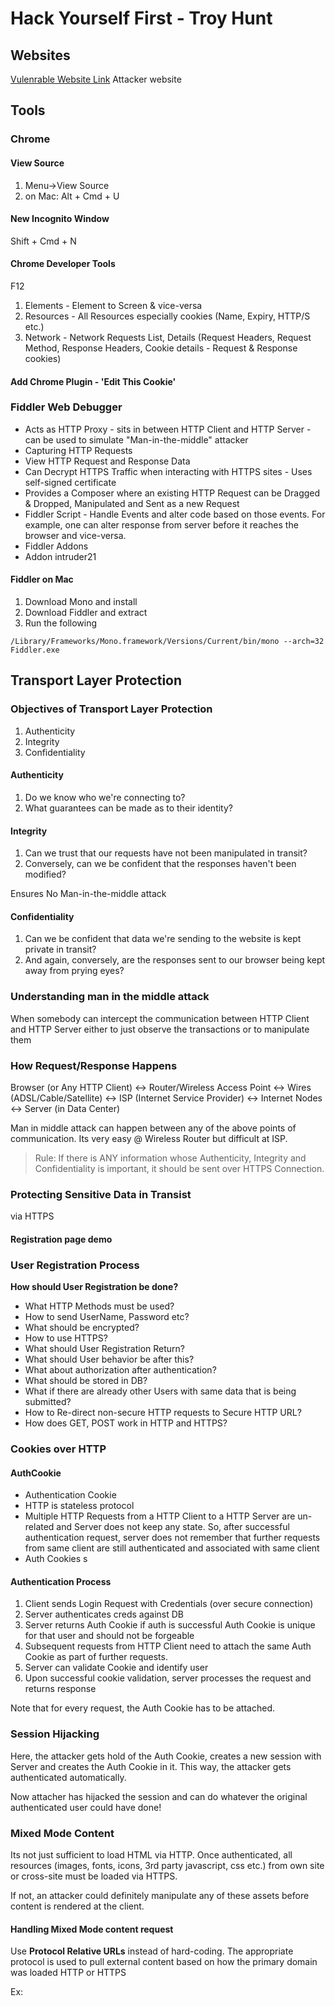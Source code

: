 # Hack Yourself First - Troy Hunt

## Websites
[Vulenrable Website Link](hack-yourself-first.com)
Attacker website

## Tools
### Chrome
#### View Source
1. Menu->View Source
2. on Mac: Alt + Cmd + U

#### New Incognito Window
Shift + Cmd + N

#### Chrome Developer Tools
F12

1. Elements - Element to Screen & vice-versa
2. Resources - All Resources especially cookies (Name, Expiry, HTTP/S etc.)
3. Network - Network Requests List, Details (Request Headers, Request Method, Response Headers, Cookie details - Request & Response cookies)

#### Add Chrome Plugin - 'Edit This Cookie'

### Fiddler Web Debugger
* Acts as HTTP Proxy - sits in between HTTP Client and HTTP Server - can be used to simulate "Man-in-the-middle" attacker
* Capturing HTTP Requests
* View HTTP Request and Response Data
* Can Decrypt HTTPS Traffic when interacting with HTTPS sites - Uses self-signed certificate
* Provides a Composer where an existing HTTP Request can be Dragged & Dropped, Manipulated and Sent as a new Request
* Fiddler Script - Handle Events and alter code based on those events. For example, one can alter response from server before it reaches the browser and vice-versa.
* Fiddler Addons
* Addon intruder21

#### Fiddler on Mac
1. Download Mono and install
2. Download Fiddler and extract
3. Run the following

```
/Library/Frameworks/Mono.framework/Versions/Current/bin/mono --arch=32 Fiddler.exe
```

## Transport Layer Protection
### Objectives of Transport Layer Protection
1. Authenticity
2. Integrity
3. Confidentiality

#### Authenticity
1. Do we know who we're connecting to?
2. What guarantees can be made as to their identity?

#### Integrity
1. Can we trust that our requests have not been manipulated in transit?
2. Conversely, can we be confident that the responses haven't been modified?

Ensures No Man-in-the-middle attack

#### Confidentiality
1.  Can we be confident that data we're sending to the website is kept private in transit?
2. And again, conversely, are the responses sent to our browser being kept away from prying eyes?

### Understanding man in the middle attack
When somebody can intercept the communication between HTTP Client and HTTP Server either to just observe the transactions or to manipulate them

### How Request/Response Happens
Browser (or Any HTTP Client) <-> Router/Wireless Access Point <-> Wires (ADSL/Cable/Satellite) <-> ISP (Internet Service Provider) <-> Internet Nodes <-> Server (in Data Center)

Man in middle attack can happen between any of the above points of communication. Its very easy @ Wireless Router but difficult at ISP.

> Rule: 
> If there is ANY information whose Authenticity, Integrity and Confidentiality is important, it should be sent over HTTPS Connection.

### Protecting Sensitive Data in Transist
via HTTPS

#### Registration page demo

### User Registration Process
**How should User Registration be done?**

* What HTTP Methods must be used?
* How to send UserName, Password etc?
* What should be encrypted?
* How to use HTTPS?
* What should User Registration Return?
* What should User behavior be after this?
* What about authorization after authentication?
* What should be stored in DB?
* What if there are already other Users with same data that is being submitted?
* How to Re-direct non-secure HTTP requests to Secure HTTP URL?
* How does GET, POST work in HTTP and HTTPS?


### Cookies over HTTP
#### AuthCookie
* Authentication Cookie
* HTTP is stateless protocol
* Multiple HTTP Requests from a HTTP Client to a HTTP Server are un-related and Server does not keep any state. So, after successful authentication request, server does not remember that further requests from same client are still authenticated and associated with same client
* Auth Cookies s

#### Authentication Process
1. Client sends Login Request with Credentials (over secure connection)
2. Server authenticates creds against DB
3. Server returns Auth Cookie if auth is successful
Auth Cookie is unique for that user and should not be forgeable
4. Subsequent requests from HTTP Client need to attach the same Auth Cookie as part of further requests.  
5. Server can validate Cookie and identify user
6. Upon successful cookie validation, server processes the request and returns response

Note that for every request, the Auth Cookie has to be attached.

### Session Hijacking
Here, the attacker gets hold of the Auth Cookie, creates a new session with Server and creates the Auth Cookie in it. This way, the attacker gets authenticated automatically. 

Now attacher has hijacked the session and can do whatever the original authenticated user could have done!

### Mixed Mode Content
Its not just sufficient to load HTML via HTTP. Once authenticated, all resources (images, fonts, icons, 3rd party javascript, css etc.) from own site or cross-site must be loaded via HTTPS.

If not, an attacker could definitely manipulate any of these assets before content is rendered at the client.

#### Handling Mixed Mode content request
Use **Protocol Relative URLs** instead of hard-coding. The appropriate protocol is used to pull external content based on how the primary domain was loaded HTTP or HTTPS

Ex: <script src="//ajax.googleapis.com/ajax/libs/prototype/1.7.1.0/prototype.js">

Note:
Now that most websites are getting SSL enabled; it is recommended to use **https://** instead of **Protocol Relative URLs**

*Recommendation:* https://www.paulirish.com/2010/the-protocol-relative-url/

### HSTS - HTTP Strict Transport Security

HTTP Strict Transport Security (HSTS) is a web security policy mechanism that helps to protect websites against protocol downgrade attacks[1] and cookie hijacking. It allows web servers to declare that web browsers (or other complying user agents) should interact with it using only HTTPS connections, which provide Transport Layer Security (TLS/SSL), unlike the insecure HTTP protocol used alone.

Header that forces Strict HTTPS requests even if request is made on HTTP. It automatically issues a HTTPS request.

However, it is only implemented in Chrome and Firefox; not in safari & IE. So, support is partial.



